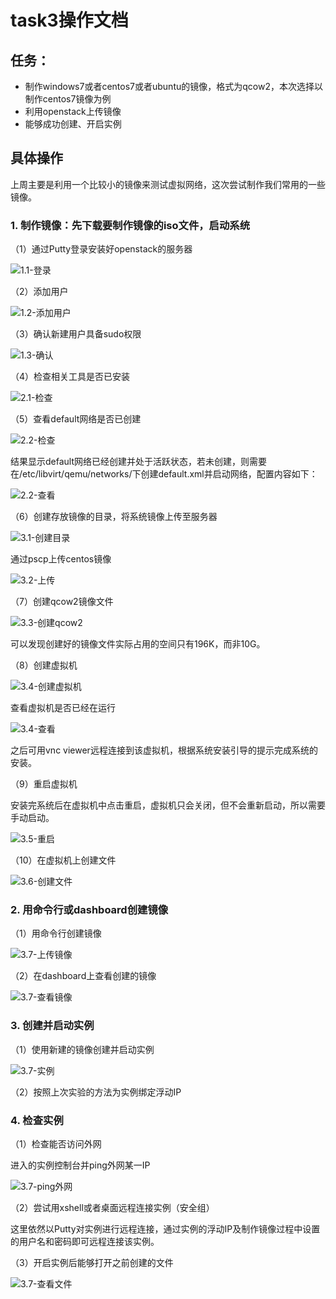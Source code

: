 # task3操作文档

## 任务：

- 制作windows7或者centos7或者ubuntu的镜像，格式为qcow2，本次选择以制作centos7镜像为例
- 利用openstack上传镜像
- 能够成功创建、开启实例



## 具体操作

上周主要是利用一个比较小的镜像来测试虚拟网络，这次尝试制作我们常用的一些镜像。

### 1. 制作镜像：先下载要制作镜像的iso文件，启动系统

（1）通过Putty登录安装好openstack的服务器

![1.1-登录](images/1.1-%E7%99%BB%E5%BD%95.png?raw=true)



（2）添加用户

![1.2-添加用户](images/1.2-%E6%B7%BB%E5%8A%A0%E7%94%A8%E6%88%B7.png?raw=true)



（3）确认新建用户具备sudo权限

![1.3-确认](images/1.3-%E7%A1%AE%E8%AE%A4.png?raw=true)



（4）检查相关工具是否已安装

![2.1-检查](images/2.1-%E6%A3%80%E6%9F%A5.png?raw=true)



（5）查看default网络是否已创建

![2.2-检查](images/2.2-%E6%A3%80%E6%9F%A5.png?raw=true)

结果显示default网络已经创建并处于活跃状态，若未创建，则需要在/etc/libvirt/qemu/networks/下创建default.xml并启动网络，配置内容如下：

![2.2-查看](images/2.2-%E6%9F%A5%E7%9C%8B.png?raw=true)



（6）创建存放镜像的目录，将系统镜像上传至服务器

![3.1-创建目录](images/3.1-%E5%88%9B%E5%BB%BA%E7%9B%AE%E5%BD%95.png?raw=true)

通过pscp上传centos镜像

![3.2-上传](images/3.2-%E4%B8%8A%E4%BC%A0.png?raw=true)



（7）创建qcow2镜像文件

![3.3-创建qcow2](images/3.3-%E5%88%9B%E5%BB%BAqcow2.png?raw=true)

可以发现创建好的镜像文件实际占用的空间只有196K，而非10G。



（8）创建虚拟机

![3.4-创建虚拟机](images/3.4-%E5%88%9B%E5%BB%BA%E8%99%9A%E6%8B%9F%E6%9C%BA.png?raw=true)

查看虚拟机是否已经在运行

![3.4-查看](images/3.4-%E6%9F%A5%E7%9C%8B.png?raw=true)

之后可用vnc viewer远程连接到该虚拟机，根据系统安装引导的提示完成系统的安装。



（9）重启虚拟机

安装完系统后在虚拟机中点击重启，虚拟机只会关闭，但不会重新启动，所以需要手动启动。

![3.5-重启](images/3.5-%E9%87%8D%E5%90%AF.png?raw=true)



（10）在虚拟机上创建文件

![3.6-创建文件](images/3.6-%E5%88%9B%E5%BB%BA%E6%96%87%E4%BB%B6.png?raw=true)



### 2. 用命令行或dashboard创建镜像

（1）用命令行创建镜像

![3.7-上传镜像](images/3.7-%E4%B8%8A%E4%BC%A0%E9%95%9C%E5%83%8F.png?raw=true)



（2）在dashboard上查看创建的镜像

![3.7-查看镜像](images/3.7-%E6%9F%A5%E7%9C%8B%E9%95%9C%E5%83%8F.png?raw=true)



### 3. 创建并启动实例

（1）使用新建的镜像创建并启动实例

![3.7-实例](images/3.7-%E5%AE%9E%E4%BE%8B.png?raw=true)



（2）按照上次实验的方法为实例绑定浮动IP



### 4. 检查实例

（1）检查能否访问外网

进入的实例控制台并ping外网某一IP

![3.7-ping外网](images/3.7-ping%E5%A4%96%E7%BD%91.png?raw=true)



（2）尝试用xshell或者桌面远程连接实例（安全组）

这里依然以Putty对实例进行远程连接，通过实例的浮动IP及制作镜像过程中设置的用户名和密码即可远程连接该实例。



（3）开启实例后能够打开之前创建的文件

![3.7-查看文件](images/3.7-%E6%9F%A5%E7%9C%8B%E6%96%87%E4%BB%B6.png?raw=true)
